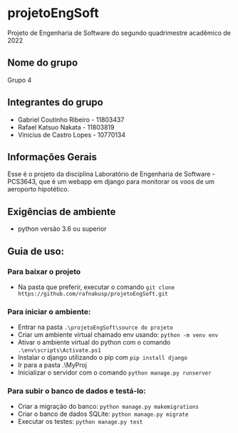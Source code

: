 # projetoEngSoft
Projeto de Engenharia de Software do segundo quadrimestre acadêmico de 2022

## Nome do grupo 

Grupo 4

## Integrantes do grupo

- Gabriel Coutinho Ribeiro - 11803437
- Rafael Katsuo Nakata     - 11803819
- Vinicius de Castro Lopes - 10770134

## Informações Gerais
    
Esse é o projeto da disciplina Laboratório de Engenharia de Software - PCS3643, que é um webapp em django para monitorar os voos de um aeroporto hipotético.

## Exigências de ambiente

- python versão 3.6 ou superior

## Guia de uso:

### Para baixar o projeto
- Na pasta que preferir, executar o comando `git clone https://github.com/rafnakusp/projetoEngSoft.git`

### Para iniciar o ambiente:
- Entrar na pasta `.\projetoEngSoft\source do projeto`
- Criar um ambiente virtual chamado env usando: `python -m venv env`
- Ativar o ambiente virtual do python com o comando `.\env\scripts\Activate.ps1`
- Instalar o django utilizando o pip com `pip install django`
- Ir para a pasta .\MyProj
- Inicializar o servidor com o comando `python manage.py runserver`

### Para subir o banco de dados e testá-lo:
- Criar a migração do banco: `python manage.py makemigrations`
- Criar o banco de dados SQLite: `python manage.py migrate`
- Executar os testes: `python manage.py test`

